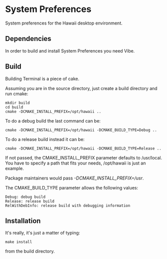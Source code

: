 System Preferences
==================

System preferences for the Hawaii desktop environment.

## Dependencies

In order to build and install System Preferences you need Vibe.

## Build

Building Terminal is a piece of cake.

Assuming you are in the source directory, just create a build directory
and run cmake:

    mkdir build
    cd build
    cmake -DCMAKE_INSTALL_PREFIX=/opt/hawaii ..

To do a debug build the last command can be:

    cmake -DCMAKE_INSTALL_PREFIX=/opt/hawaii -DCMAKE_BUILD_TYPE=Debug ..

To do a release build instead it can be:

    cmake -DCMAKE_INSTALL_PREFIX=/opt/hawaii -DCMAKE_BUILD_TYPE=Release ..

If not passed, the CMAKE_INSTALL_PREFIX parameter defaults to /usr/local.
You have to specify a path that fits your needs, /opt/hawaii is just an example.

Package maintainers would pass *-DCMAKE_INSTALL_PREFIX=/usr*.

The CMAKE_BUILD_TYPE parameter allows the following values:

    Debug: debug build
    Release: release build
    RelWithDebInfo: release build with debugging information

## Installation

It's really, it's just a matter of typing:

    make install

from the build directory.
